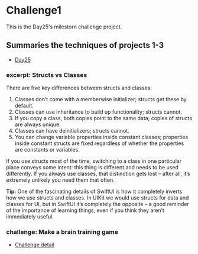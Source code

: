 # Challenge1
This is the Day25's milestorn challenge project.

## Summaries the techniques of projects 1-3

- [Day25](https://www.hackingwithswift.com/100/swiftui/25)

### excerpt: Structs vs Classes

There are five key differences between structs and classes:

1. Classes don’t come with a memberwise initializer; structs get these by default.
1. Classes can use inheritance to build up functionality; structs cannot.
1. If you copy a class, both copies point to the same data; copies of structs are always unique.
1. Classes can have deinitializers; structs cannot.
1. You can change variable properties inside constant classes; properties inside constant structs are fixed regardless of whether the properties are constants or variables.

If you use structs most of the time, switching to a class in one particular place conveys some intent: this thing is different and needs to be used differently. If you always use classes, that distinction gets lost – after all, it’s extremely unlikely you need them that often.

__Tip:__ One of the fascinating details of SwiftUI is how it completely inverts how we use structs and classes. In UIKit we would use structs for data and classes for UI, but in SwiftUI it’s completely the opposite – a good reminder of the importance of learning things, even if you think they aren’t immediately useful.

### challenge: Make a brain training game

- [Challenge detail](https://www.hackingwithswift.com/guide/ios-swiftui/2/3/challenge) 
